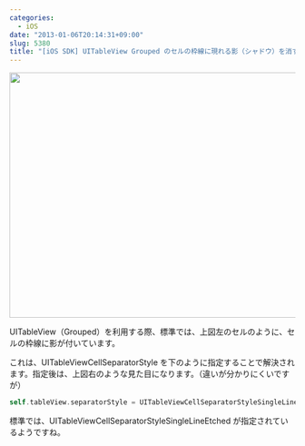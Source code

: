 ```yaml
---
categories:
  - iOS
date: "2013-01-06T20:14:31+09:00"
slug: 5380
title: "[iOS SDK] UITableView Grouped のセルの枠線に現れる影（シャドウ）を消す方法"
---
```


<img alt="" src="/images/2013/01/5380_1.png" width="640" height="432">

UITableView（Grouped）を利用する際、標準では、上図左のセルのように、セルの枠線に影が付いています。

これは、UITableViewCellSeparatorStyle を下のように指定することで解決されます。指定後は、上図右のような見た目になります。（違いが分かりにくいですが）

```objectivec
self.tableView.separatorStyle = UITableViewCellSeparatorStyleSingleLine;
```

標準では、UITableViewCellSeparatorStyleSingleLineEtched が指定されているようですね。
